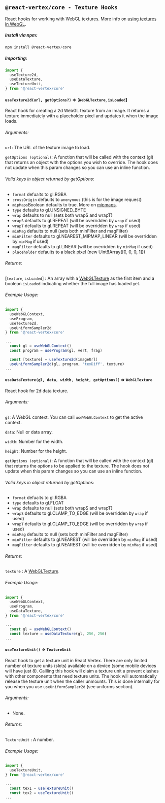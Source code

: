## `@react-vertex/core - Texture Hooks`

React hooks for working with WebGL textures. More info on [using textures in WebGL](https://developer.mozilla.org/en-US/docs/Web/API/WebGL_API/Tutorial/Using_textures_in_WebGL).

##### Install via npm:
```js
npm install @react-vertex/core
```

##### Importing:

```js
import {
  useTexture2d,
  useDataTexture,
  useTextureUnit,
} from '@react-vertex/core'
```

#### `useTexture2d(url, getOptions?)` => \[`WebGLTexture`, `isLoaded`\]

React hook for creating a 2d WebGL texture from an image. It returns a texture immediately with a placeholder pixel and updates it when the image loads.

###### Arguments:

`url`: The URL of the texture image to load.

`getOptions (optional)`: A function that will be called with the context (gl) that returns an object with the options you wish to override. The hook does not update when this param changes so you can use an inline function.

###### Valid keys in object returned by getOptions:
  - `format` defualts to gl.RGBA
  - `crossOrigin` defaults to `anonymous` (this is for the image request)
  - `mipMaps`Boolean defaults to true. More on [mipmaps](https://developer.mozilla.org/en-US/docs/Web/API/WebGLRenderingContext/generateMipmap).
  - `type` defaults to gl.UNSIGNED_BYTE
  - `wrap` defaults to null (sets both wrapS and wrapT)
  - `wrapS` defaults to gl.REPEAT (will be overridden by `wrap` if used)
  - `wrapT` defaults to gl.REPEAT (will be overridden by `wrap` if used)
  - `minMag` defaults to null (sets both minFilter and magFilter)
  - `minFilter` defaults to gl.NEAREST_MIPMAP_LINEAR (will be overridden by `minMag` if used)
  - `magFilter` defaults to gl.LINEAR (will be overridden by `minMag` if used)
  - `placeholder` defaults to a black pixel (new Uint8Array(\[0, 0, 0, 1\]))

###### Returns:

\[`texture`, `isLoaded`\] : An array with a [WebGLTexture](https://developer.mozilla.org/en-US/docs/Web/API/WebGLTexture) as the first item and a boolean `isLoaded` indicating whether the full image has loaded yet.

###### Example Usage:

```js
import {
  useWebGLContext,
  useProgram,
  useTexture2d,
  useUniformSampler2d
} from '@react-vertex/core'

...
  const gl = useWebGLContext()
  const program = useProgram(gl, vert, frag)

  const [texture] = useTexture2d(imageUrl)
  useUniformSampler2d(gl, program, 'texDiff', texture)
...

```

#### `useDataTexture(gl, data, width, height, getOptions?)` => `WebGLTexture`

React hook for 2d data texture.

###### Arguments:

`gl`: A WebGL context.  You can call `useWebGLContext` to get the active context.

`data`: Null or data array.

`width`: Number for the width.

`height`: Number for the height.

`getOptions (optional)`: A function that will be called with the context (gl) that returns the options to be applied to the texture.  The hook does not update when this param changes so you can use an inline function.

###### Valid keys in object returned by getOptions:
  - `format` defualts to gl.RGBA
  - `type` defaults to gl.FLOAT
  - `wrap` defaults to null (sets both wrapS and wrapT)
  - `wrapS` defaults to gl.CLAMP_TO_EDGE (will be overridden by `wrap` if used)
  - `wrapT` defaults to gl.CLAMP_TO_EDGE (will be overridden by `wrap` if used)
  - `minMag` defaults to null (sets both minFilter and magFilter)
  - `minFilter` defaults to gl.NEAREST (will be overridden by `minMag` if used)
  - `magFilter` defaults to gl.NEAREST (will be overridden by `minMag` if used)

###### Returns:

`texture` : A [WebGLTexture](https://developer.mozilla.org/en-US/docs/Web/API/WebGLTexture).

###### Example Usage:

```js
import {
  useWebGLContext,
  useProgram,
  useDataTexture,
} from '@react-vertex/core'

...
  const gl = useWebGLContext()
  const texture = useDataTexture(gl, 256, 256)
...

```

#### `useTextureUnit()` => `TextureUnit`

React hook to get a texture unit in React Vertex.  There are only limited number of texture units (slots) available on a device (some mobile devices will have just 8).  Callling this hook will claim a texture unit a prevent clashes with other components that need texture units.  The hook will automatically release the texture unit when the caller unmounts.  This is done internally for you when you use `useUniformSampler2d` (see uniforms section).

###### Arguments:

- None.

###### Returns:

`TextureUnit` : A number.

###### Example Usage:

```js
import {
  useTextureUnit,
} from '@react-vertex/core'

...
  const tex1 = useTextureUnit()
  const tex2 = useTextureUnit()
...

```
